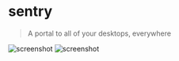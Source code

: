 # sentry
> A portal to all of your desktops, everywhere

![screenshot](https://github.com/user-attachments/assets/f1db2162-be5b-43b8-b5ba-048956371518#gh-light-mode-only)
![screenshot](https://github.com/user-attachments/assets/751d3851-bf25-4e31-9f3b-ea23d894c7fb#gh-dark-mode-only)
